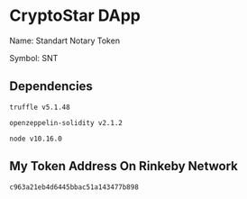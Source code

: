 # CryptoStar DApp

Name: Standart Notary Token

Symbol: SNT

## Dependencies

``truffle v5.1.48``

``openzeppelin-solidity v2.1.2``

``node v10.16.0``

## My Token Address On Rinkeby Network

    c963a21eb4d6445bbac51a143477b898

